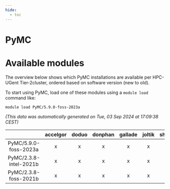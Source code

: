 ```yaml
---
hide:
  - toc
---
```


PyMC
====

# Available modules


The overview below shows which PyMC installations are available per HPC-UGent Tier-2cluster, ordered based on software version (new to old).

To start using PyMC, load one of these modules using a `module load` command like:

```shell
module load PyMC/5.9.0-foss-2023a
```

*(This data was automatically generated on Tue, 03 Sep 2024 at 17:09:38 CEST)*  

| |accelgor|doduo|donphan|gallade|joltik|shinx|skitty|
| :---: | :---: | :---: | :---: | :---: | :---: | :---: | :---: |
|PyMC/5.9.0-foss-2023a|x|x|x|x|x|x|x|
|PyMC/2.3.8-intel-2021b|x|x|x|x|x|-|x|
|PyMC/2.3.8-foss-2021b|x|x|x|x|x|-|x|
